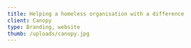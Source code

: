 ```yaml
---
title: Helping a homeless organisation with a difference
client: Canopy
type: Branding, website
thumb: /uploads/canopy.jpg
---
```


